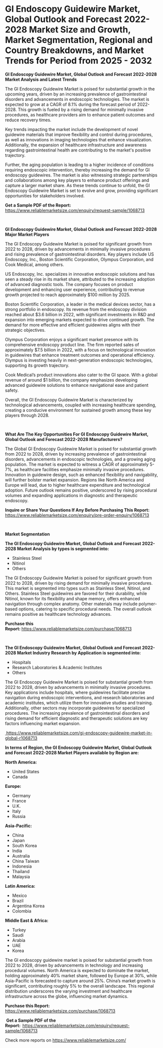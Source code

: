 <p><h1>GI Endoscopy Guidewire Market, Global Outlook and Forecast 2022-2028 Market Size and Growth, Market Segmentation, Regional and Country Breakdowns, and Market Trends for Period from 2025 -  2032</h1></p><p><strong>GI Endoscopy Guidewire Market, Global Outlook and Forecast 2022-2028 Market Analysis and Latest Trends</strong></p>
<p><p>The GI Endoscopy Guidewire Market is poised for substantial growth in the upcoming years, driven by an increasing prevalence of gastrointestinal disorders and advancements in endoscopic technologies. The market is expected to grow at a CAGR of 8.1% during the forecast period of 2022-2028. This growth is fueled by a rising demand for minimally invasive procedures, as healthcare providers aim to enhance patient outcomes and reduce recovery times.</p><p>Key trends impacting the market include the development of novel guidewire materials that improve flexibility and control during procedures, as well as innovations in imaging technologies that enhance visualization. Additionally, the expansion of healthcare infrastructure and awareness regarding gastrointestinal health are contributing to the market's positive trajectory. </p><p>Further, the aging population is leading to a higher incidence of conditions requiring endoscopic intervention, thereby increasing the demand for GI endoscopy guidewires. The market is also witnessing strategic partnerships and collaborations among key players to enhance product offerings and capture a larger market share. As these trends continue to unfold, the GI Endoscopy Guidewire Market is set to evolve and grow, providing significant opportunities for stakeholders involved.</p></p>
<p><strong>Get a Sample PDF of the Report:&nbsp;</strong> <a href="https://www.reliablemarketsize.com/enquiry/request-sample/1068713?utm_campaign=2749&utm_medium=2&utm_source=Github&utm_content=ia&utm_term=21032025&utm_id=gi-endoscopy-guidewire-market-global-outlook-and-forecast-2022-2028">https://www.reliablemarketsize.com/enquiry/request-sample/1068713</a></p>
<p>&nbsp;</p>
<p><strong>GI Endoscopy Guidewire Market, Global Outlook and Forecast 2022-2028 Major Market Players</strong></p>
<p><p>The GI Endoscopy Guidewire Market is poised for significant growth from 2022 to 2028, driven by advancements in minimally invasive procedures and rising prevalence of gastrointestinal disorders. Key players include US Endoscopy, Inc., Boston Scientific Corporation, Olympus Corporation, and Cook Medical, among others.</p><p>US Endoscopy, Inc. specializes in innovative endoscopic solutions and has seen a steady rise in its market share, attributed to the increasing adoption of advanced diagnostic tools. The company focuses on product development and enhancing user experience, contributing to revenue growth projected to reach approximately $100 million by 2025.</p><p>Boston Scientific Corporation, a leader in the medical devices sector, has a strong portfolio in endoscopy. Its revenue from the endoscopy division reached about $3.6 billion in 2022, with significant investments in R&D and expansion into emerging markets expected to drive continued growth. The demand for more effective and efficient guidewires aligns with their strategic objectives.</p><p>Olympus Corporation enjoys a significant market presence with its comprehensive endoscopy product line. The firm reported sales of approximately $7.5 billion in 2022, with a focus on technological innovation in guidewires that enhance treatment outcomes and operational efficiency. Olympus is investing heavily in next-generation endoscopic technologies, supporting its growth trajectory.</p><p>Cook Medical’s product innovations also cater to the GI space. With a global revenue of around $1 billion, the company emphasizes developing advanced guidewire solutions to enhance navigational ease and patient safety.</p><p>Overall, the GI Endoscopy Guidewire Market is characterized by technological advancements, coupled with increasing healthcare spending, creating a conducive environment for sustained growth among these key players through 2028.</p></p>
<p>&nbsp;</p>
<p><strong>What Are The Key Opportunities For GI Endoscopy Guidewire Market, Global Outlook and Forecast 2022-2028 Manufacturers?</strong></p>
<p><p>The Global GI Endoscopy Guidewire Market is poised for substantial growth from 2022 to 2028, driven by increasing prevalence of gastrointestinal disorders, advancements in endoscopic technologies, and a growing aging population. The market is expected to witness a CAGR of approximately 5-7%, as healthcare facilities emphasize minimally invasive procedures. Innovation in guidewire design, such as enhanced flexibility and navigability, will further bolster market expansion. Regions like North America and Europe will lead, due to higher healthcare expenditure and technological adoption. Future outlook remains positive, underscored by rising procedural volumes and expanding applications in diagnostic and therapeutic endoscopy.</p></p>
<p><strong>Inquire or Share Your Questions If Any Before Purchasing This Report:</strong> <a href="https://www.reliablemarketsize.com/enquiry/pre-order-enquiry/1068713?utm_campaign=2749&utm_medium=2&utm_source=Github&utm_content=ia&utm_term=21032025&utm_id=gi-endoscopy-guidewire-market-global-outlook-and-forecast-2022-2028">https://www.reliablemarketsize.com/enquiry/pre-order-enquiry/1068713</a></p>
<p>&nbsp;</p>
<p><strong>Market Segmentation</strong></p>
<p><strong>The GI Endoscopy Guidewire Market, Global Outlook and Forecast 2022-2028 Market Analysis by types is segmented into:</strong></p>
<p><ul><li>Stainless Steel</li><li>Nitinol</li><li>Others</li></ul></p>
<p><p>The GI Endoscopy Guidewire Market is poised for significant growth from 2022 to 2028, driven by rising demand for minimally invasive procedures. This market is segmented into types such as Stainless Steel, Nitinol, and Others. Stainless Steel guidewires are favored for their durability, while Nitinol, known for its flexibility and shape memory, offers enhanced navigation through complex anatomy. Other materials may include polymer-based options, catering to specific procedural needs. The overall outlook remains positive as healthcare technology advances.</p></p>
<p><strong>Purchase this Report:&nbsp;</strong><a href="https://www.reliablemarketsize.com/purchase/1068713?utm_campaign=2749&utm_medium=2&utm_source=Github&utm_content=ia&utm_term=21032025&utm_id=gi-endoscopy-guidewire-market-global-outlook-and-forecast-2022-2028">https://www.reliablemarketsize.com/purchase/1068713</a></p>
<p>&nbsp;</p>
<p><strong>The GI Endoscopy Guidewire Market, Global Outlook and Forecast 2022-2028 Market Industry Research by Application is segmented into:</strong></p>
<p><ul><li>Hospitals</li><li>Research Laboratories & Academic Institutes</li><li>Others</li></ul></p>
<p><p>The GI Endoscopy Guidewire Market is poised for substantial growth from 2022 to 2028, driven by advancements in minimally invasive procedures. Key applications include hospitals, where guidewires facilitate precise navigation during endoscopic interventions, and research laboratories and academic institutes, which utilize them for innovative studies and training. Additionally, other sectors may incorporate guidewires for specialized procedures. The increasing prevalence of gastrointestinal disorders and rising demand for efficient diagnostic and therapeutic solutions are key factors influencing market expansion.</p></p>
<p><a href="https://www.reliablemarketsize.com/gi-endoscopy-guidewire-market-in-global-r1068713?utm_campaign=2749&utm_medium=2&utm_source=Github&utm_content=ia&utm_term=21032025&utm_id=gi-endoscopy-guidewire-market-global-outlook-and-forecast-2022-2028">&nbsp;https://www.reliablemarketsize.com/gi-endoscopy-guidewire-market-in-global-r1068713</a></p>
<p><strong>In terms of Region, the GI Endoscopy Guidewire Market, Global Outlook and Forecast 2022-2028 Market Players available by Region are:</strong></p>
<p>
    <p> <strong> North America: </strong>
        <ul>
            <li>United States</li>
            <li>Canada</li>
        </ul>
        </p> 
    <p> <strong> Europe: </strong>
        <ul>
            <li>Germany</li>
            <li>France</li>
            <li>U.K.</li>
            <li>Italy</li>
            <li>Russia</li>
        </ul>
        </p> 
    <p> <strong> Asia-Pacific: </strong>
        <ul>
            <li>China</li>
            <li>Japan</li>
            <li>South Korea</li>
            <li>India</li>
            <li>Australia</li>
            <li>China Taiwan</li>
            <li>Indonesia</li>
            <li>Thailand</li>
            <li>Malaysia</li>
        </ul>
        </p> 
    <p> <strong> Latin America: </strong>
        <ul>
            <li>Mexico</li>
            <li>Brazil</li>
            <li>Argentina Korea</li>
            <li>Colombia</li>
        </ul>
        </p> 
    <p> <strong> Middle East & Africa: </strong>
        <ul>
            <li>Turkey</li>
            <li>Saudi</li>
            <li>Arabia</li>
            <li>UAE</li>
            <li>Korea</li>
        </ul>
    </p>
    </p>
<p><p>The GI endoscopy guidewire market is poised for substantial growth from 2022 to 2028, driven by advancements in technology and increasing procedural volumes. North America is expected to dominate the market, holding approximately 40% market share, followed by Europe at 30%, while Asia-Pacific is forecasted to capture around 25%. China’s market growth is significant, contributing roughly 5% to the overall landscape. This regional distribution underscores the varying investment and healthcare infrastructure across the globe, influencing market dynamics.</p></p>
<p><strong>Purchase this Report: </strong><a href="https://www.reliablemarketsize.com/purchase/1068713?utm_campaign=2749&utm_medium=2&utm_source=Github&utm_content=ia&utm_term=21032025&utm_id=gi-endoscopy-guidewire-market-global-outlook-and-forecast-2022-2028">https://www.reliablemarketsize.com/purchase/1068713</a></p>
<p>&nbsp;<strong>Get a Sample PDF of the Report:&nbsp;&nbsp;</strong><a href="https://www.reliablemarketsize.com/enquiry/request-sample/1068713?utm_campaign=2749&utm_medium=2&utm_source=Github&utm_content=ia&utm_term=21032025&utm_id=gi-endoscopy-guidewire-market-global-outlook-and-forecast-2022-2028">https://www.reliablemarketsize.com/enquiry/request-sample/1068713</a></p>
<p><strong></strong></p>
<p>Check more reports on <a href="https://www.reliablemarketsize.com/?utm_campaign=2749&utm_medium=2&utm_source=Github&utm_content=ia&utm_term=21032025&utm_id=gi-endoscopy-guidewire-market-global-outlook-and-forecast-2022-2028">https://www.reliablemarketsize.com/</a></p>